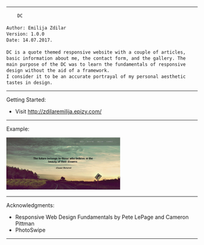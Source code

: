 **********************************************************************
		DC
		
	Author: Emilija Zdilar
	Version: 1.0.0
	Date: 14.07.2017.

	DC is a quote themed responsive website with a couple of articles,
	basic information about me, the contact form, and the gallery. The
	main purpose of the DC was to learn the fundamentals of responsive 
	design without the aid of a framework. 
	I consider it to be an accurate portrayal of my personal aesthetic
	tastes in design.
	 		
**********************************************************************

Getting Started:

- Visit http://zdilaremilija.epizy.com/
**********************************************************************

 Example: 
  
<img src="example.jpg" width="300">

**********************************************************************

Acknowledgments:

- Responsive Web Design Fundamentals
  by Pete LePage and Cameron Pittman
- PhotoSwipe
**********************************************************************
